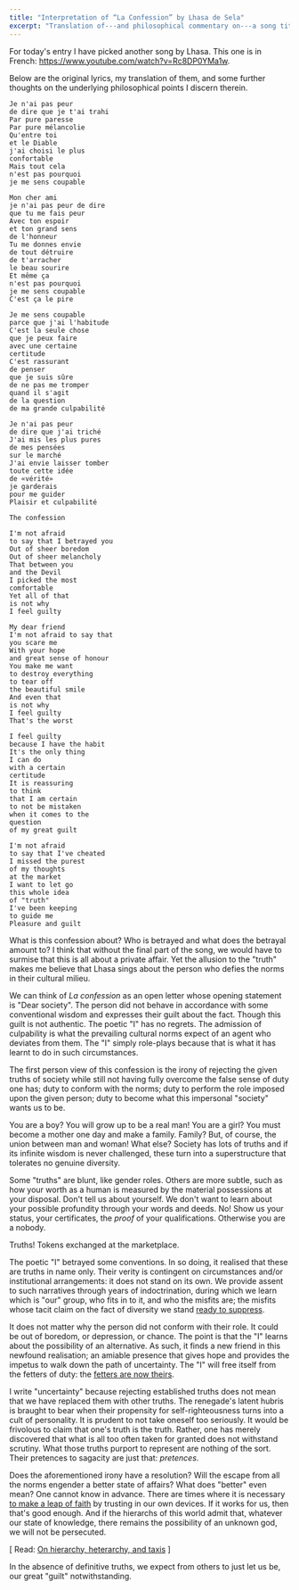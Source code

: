 ```yaml
---
title: "Interpretation of “La Confession” by Lhasa de Sela"
excerpt: "Translation of---and philosophical commentary on---a song titled 'The Confession' by Lhasa de Sela."
---
```


For today's entry I have picked another song by Lhasa.  This one is in
French: <https://www.youtube.com/watch?v=Rc8DP0YMa1w>.

Below are the original lyrics, my translation of them, and some further
thoughts on the underlying philosophical points I discern therein.

```
Je n'ai pas peur
de dire que je t'ai trahi
Par pure paresse
Par pure mélancolie
Qu'entre toi
et le Diable
j'ai choisi le plus
confortable
Mais tout cela
n'est pas pourquoi
je me sens coupable

Mon cher ami
je n'ai pas peur de dire
que tu me fais peur
Avec ton espoir
et ton grand sens
de l'honneur
Tu me donnes envie
de tout détruire
de t'arracher
le beau sourire
Et même ça
n'est pas pourquoi
je me sens coupable
C'est ça le pire
 
Je me sens coupable
parce que j'ai l'habitude
C'est la seule chose
que je peux faire
avec une certaine
certitude
C'est rassurant
de penser
que je suis sûre
de ne pas me tromper
quand il s'agit
de la question
de ma grande culpabilité
 
Je n'ai pas peur
de dire que j'ai triché
J'ai mis les plus pures
de mes pensées
sur le marché
J'ai envie laisser tomber
toute cette idée
de «vérité»
je garderais
pour me guider
Plaisir et culpabilité
```

```
The confession

I'm not afraid
to say that I betrayed you
Out of sheer boredom
Out of sheer melancholy
That between you
and the Devil
I picked the most
comfortable
Yet all of that
is not why
I feel guilty

My dear friend
I'm not afraid to say that
you scare me
With your hope
and great sense of honour
You make me want
to destroy everything
to tear off
the beautiful smile
And even that
is not why
I feel guilty
That's the worst

I feel guilty
because I have the habit
It's the only thing
I can do
with a certain
certitude
It is reassuring
to think
that I am certain
to not be mistaken
when it comes to the
question
of my great guilt

I'm not afraid
to say that I've cheated
I missed the purest
of my thoughts
at the market
I want to let go
this whole idea
of "truth"
I've been keeping
to guide me
Pleasure and guilt
```

What is this confession about?  Who is betrayed and what does the
betrayal amount to?  I think that without the final part of the song, we
would have to surmise that this is all about a private affair.  Yet the
allusion to the "truth" makes me believe that Lhasa sings about the
person who defies the norms in their cultural milieu.

We can think of _La confession_ as an open letter whose opening
statement is "Dear society".  The person did not behave in accordance
with some conventional wisdom and expresses their guilt about the fact.
Though this guilt is not authentic.  The poetic "I" has no regrets.  The
admission of culpability is what the prevailing cultural norms expect of
an agent who deviates from them.  The "I" simply role-plays because that
is what it has learnt to do in such circumstances.

The first person view of this confession is the irony of rejecting the
given truths of society while still not having fully overcome the false
sense of duty one has; duty to conform with the norms; duty to perform
the role imposed upon the given person; duty to become what this
impersonal "society" wants us to be.

You are a boy?  You will grow up to be a real man!  You are a girl?  You
must become a mother one day and make a family.  Family?  But, of
course, the union between man and woman!  What else?  Society has lots
of truths and if its infinite wisdom is never challenged, these turn
into a superstructure that tolerates no genuine diversity.

Some "truths" are blunt, like gender roles.  Others are more subtle,
such as how your worth as a human is measured by the material
possessions at your disposal.  Don't tell us about yourself.  We don't
want to learn about your possible profundity through your words and
deeds.  No!  Show us your status, your certificates, the _proof_ of your
qualifications.  Otherwise you are a nobody.

Truths!  Tokens exchanged at the marketplace.

The poetic "I" betrayed some conventions.  In so doing, it realised that
these are truths in name only.  Their verity is contingent on
circumstances and/or institutional arrangements: it does not stand on
its own.  We provide assent to such narratives through years of
indoctrination, during which we learn which is "our" group, who fits in
to it, and who the misfits are; the misfits whose tacit claim on the
fact of diversity we stand [ready to
suppress](https://protesilaos.com/interpretations/2022-07-09-papakonstantinou-kabardina/).

It does not matter why the person did not conform with their role.  It
could be out of boredom, or depression, or chance.  The point is that
the "I" learns about the possibility of an alternative.  As such, it
finds a new friend in this newfound realisation; an amiable presence
that gives hope and provides the impetus to walk down the path of
uncertainty.  The "I" will free itself from the fetters of duty: the
[fetters are now theirs](https://protesilaos.com/interpretations/2022-06-28-trypes-train/).

I write "uncertainty" because rejecting established truths does not mean
that we have replaced them with other truths.  The renegade's latent
hubris is braught to bear when their propensity for self-righteousness
turns into a cult of personality.  It is prudent to not take oneself too
seriously.  It would be frivolous to claim that one's truth is the
truth.  Rather, one has merely discovered that what is all too often
taken for granted does not withstand scrutiny.  What those truths
purport to represent are nothing of the sort.  Their pretences to
sagacity are just that: _pretences_.

Does the aforementioned irony have a resolution?  Will the escape from
all the norms engender a better state of affairs?  What does "better"
even mean?  One cannot know in advance.  There are times where it is
necessary [to make a leap of
faith](https://protesilaos.com/interpretations/2022-07-05-xylina-spathia-on-the-rock/)
by trusting in our own devices.  If it works for us, then that's good
enough.  And if the hierarchs of this world admit that, whatever our
state of knowledge, there remains the possibility of an unknown god, we
will not be persecuted.

[ Read: [On hierarchy, heterarchy, and
taxis](https://protesilaos.com/commentary/2022-06-11-hierarchy-heterarchy-taxis/)
]

In the absence of definitive truths, we expect from others to just let
us be, our great "guilt" notwithstanding.
